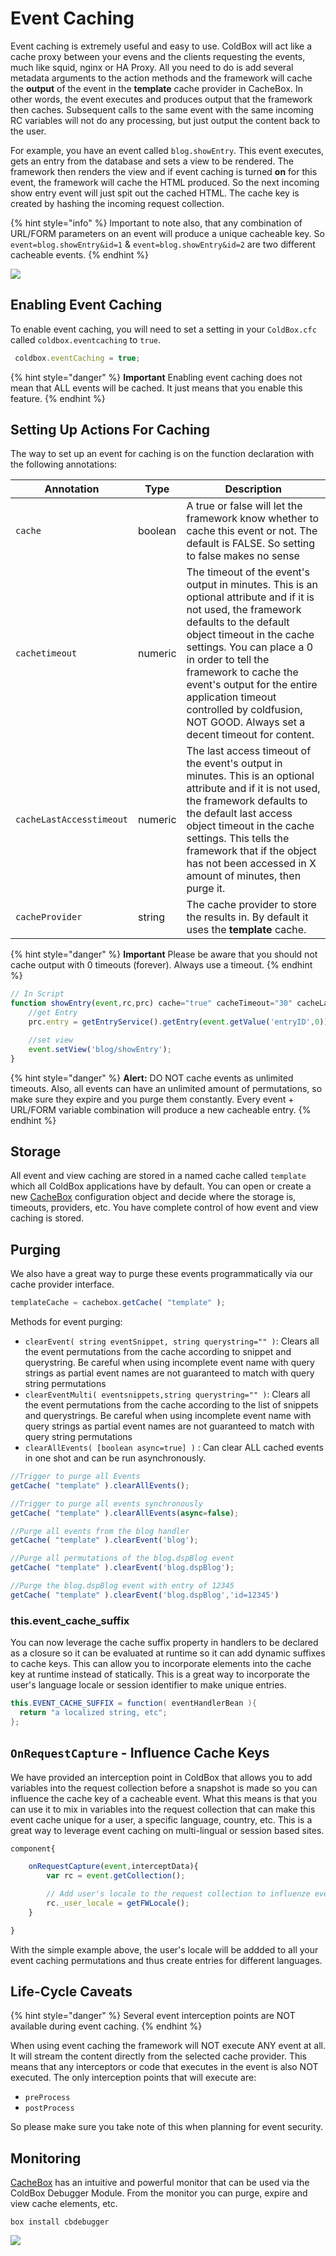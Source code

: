 # Event Caching

Event caching is extremely useful and easy to use. ColdBox will act like a cache proxy between your evens and the clients requesting the events, much like squid, nginx or HA Proxy. All you need to do is add several metadata arguments to the action methods and the framework will cache the **output** of the event in the **template** cache provider in CacheBox. In other words, the event executes and produces output that the framework then caches. Subsequent calls to the same event with the same incoming RC variables will not do any processing, but just output the content back to the user.

For example, you have an event called `blog.showEntry`. This event executes, gets an entry from the database and sets a view to be rendered. The framework then renders the view and if event caching is turned **on** for this event, the framework will cache the HTML produced. So the next incoming show entry event will just spit out the cached HTML. The cache key is created by hashing the incoming request collection.

{% hint style="info" %}
Important to note also, that any combination of URL/FORM parameters on an event will produce a unique cacheable key. So `event=blog.showEntry&id=1` & `event=blog.showEntry&id=2` are two different cacheable events.
{% endhint %}

![](../../.gitbook/assets/eventcachingflow.jpg)

## Enabling Event Caching

To enable event caching, you will need to set a setting in your `ColdBox.cfc` called `coldbox.eventcaching` to `true`.

```javascript
 coldbox.eventCaching = true;
```

{% hint style="danger" %}
**Important** Enabling event caching does not mean that ALL events will be cached. It just means that you enable this feature.
{% endhint %}

## Setting Up Actions For Caching

The way to set up an event for caching is on the function declaration with the following annotations:

| **Annotation** | **Type** | **Description** |
| --- | --- | --- |
| `cache` | boolean | A true or false will let the framework know whether to cache this event or not. The default is FALSE. So setting to false makes no sense |
| `cachetimeout` | numeric | The timeout of the event's output in minutes. This is an optional attribute and if it is not used, the framework defaults to the default object timeout in the cache settings. You can place a 0 in order to tell the framework to cache the event's output for the entire application timeout controlled by coldfusion, NOT GOOD. Always set a decent timeout for content. |
| `cacheLastAccesstimeout` | numeric | The last access timeout of the event's output in minutes. This is an optional attribute and if it is not used, the framework defaults to the default last access object timeout in the cache settings. This tells the framework that if the object has not been accessed in X amount of minutes, then purge it. |
| `cacheProvider` | string | The cache provider to store the results in. By default it uses the **template** cache. |

{% hint style="danger" %}
**Important** Please be aware that you should not cache output with 0 timeouts \(forever\). Always use a timeout.
{% endhint %}

```javascript
// In Script
function showEntry(event,rc,prc) cache="true" cacheTimeout="30" cacheLastAccessTimeout="15"{
    //get Entry
    prc.entry = getEntryService().getEntry(event.getValue('entryID',0));

    //set view
    event.setView('blog/showEntry');
}
```

{% hint style="danger" %}
**Alert:** DO NOT cache events as unlimited timeouts. Also, all events can have an unlimited amount of permutations, so make sure they expire and you purge them constantly. Every event + URL/FORM variable combination will produce a new cacheable entry.
{% endhint %}

## Storage

All event and view caching are stored in a named cache called `template` which all ColdBox applications have by default. You can open or create a new [CacheBox](https://cachebox.ortusbooks.com) configuration object and decide where the storage is, timeouts, providers, etc. You have complete control of how event and view caching is stored.

## Purging

We also have a great way to purge these events programmatically via our cache provider interface.

```javascript
templateCache = cachebox.getCache( "template" );
```

Methods for event purging:

* `clearEvent( string eventSnippet, string querystring="" )`: Clears all the event permutations from the cache according to snippet and querystring. Be careful when using incomplete event name with query strings as partial event names are not guaranteed to match with query string permutations
* `clearEventMulti( eventsnippets,string querystring="" )`: Clears all the event permutations from the cache according to the list of snippets and querystrings. Be careful when using incomplete event name with query strings as partial event names are not guaranteed to match with query string permutations
* `clearAllEvents( [boolean async=true] )` : Can clear ALL cached events in one shot and can be run asynchronously.

```javascript
//Trigger to purge all Events
getCache( "template" ).clearAllEvents();

//Trigger to purge all events synchronously
getCache( "template" ).clearAllEvents(async=false);

//Purge all events from the blog handler
getCache( "template" ).clearEvent('blog');

//Purge all permutations of the blog.dspBlog event
getCache( "template" ).clearEvent('blog.dspBlog');

//Purge the blog.dspBlog event with entry of 12345
getCache( "template" ).clearEvent('blog.dspBlog','id=12345')
```

### this.event\_cache\_suffix

You can now leverage the cache suffix property in handlers to be declared as a closure so it can be evaluated at runtime so it can add dynamic suffixes to cache keys. This can allow you to incorporate elements into the cache key at runtime instead of statically. This is a great way to incorporate the user's language locale or session identifier to make unique entries.

```java
this.EVENT_CACHE_SUFFIX = function( eventHandlerBean ){
  return "a localized string, etc";
};
```

## `OnRequestCapture` - Influence Cache Keys

We have provided an interception point in ColdBox that allows you to add variables into the request collection before a snapshot is made so you can influence the cache key of a cacheable event. What this means is that you can use it to mix in variables into the request collection that can make this event cache unique for a user, a specific language, country, etc. This is a great way to leverage event caching on multi-lingual or session based sites.

```javascript
component{

    onRequestCapture(event,interceptData){
        var rc = event.getCollection();

        // Add user's locale to the request collection to influenze event caching
        rc._user_locale = getFWLocale();
    }

}
```

With the simple example above, the user's locale will be addded to all your event caching permutations and thus create entries for different languages.

## Life-Cycle Caveats

{% hint style="danger" %}
Several event interception points are NOT available during event caching.
{% endhint %}

When using event caching the framework will NOT execute ANY event at all. It will stream the content directly from the selected cache provider. This means that any interceptors or code that executes in the event is also NOT executed. The only interception points that will execute are:

* `preProcess`
* `postProcess`

So please make sure you take note of this when planning for event security.

## Monitoring

[CacheBox](http://cachebox.ortusbooks.com) has an intuitive and powerful monitor that can be used via the ColdBox Debugger Module. From the monitor you can purge, expire and view cache elements, etc.

```text
box install cbdebugger
```

![](../../.gitbook/assets/cachemonitor.jpg)

